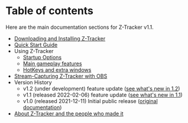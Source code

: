 # Table of contents

Here are the main documentation sections for Z-Tracker v1.1.

- [Downloading and Installing Z-Tracker](install.md)
- [Quick Start Guide](quick-start.md)
- Using Z-Tracker
   - [Startup Options](startup-options.md)
   - [Main gameplay features](use.md)
   - [HotKeys and extra windows](extras.md)
- [Stream-Capturing Z-Tracker with OBS](stream-capture.md)
- Version History
   - v1.2 (under development) feature update ([see what's new in 1.2](whats-new.md#v1.2))
   - v1.1 (released 2022-02-06) feature update ([see what's new in 1.1](whats-new.md#v1.1))
   - v1.0 (released 2021-12-11) Initial public release ([original documentation](https://github.com/brianmcn/Zelda1RandoTools/blob/v1.0/doc/TOC.md)) 
- [About Z-Tracker and the people who made it](about.md)